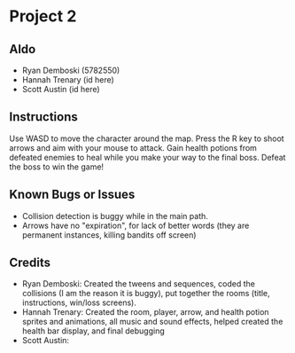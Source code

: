 # Project 2

## Aldo

* Ryan Demboski (5782550)
* Hannah Trenary (id here)
* Scott Austin (id here)

## Instructions

Use WASD to move the character around the map. Press the R key to shoot arrows
and aim with your mouse to attack. Gain health potions from defeated enemies to heal 
while you make your way to the final boss. Defeat the boss to win the game!

## Known Bugs or Issues

- Collision detection is buggy while in the main path.
- Arrows have no "expiration", for lack of better words (they are permanent instances, killing bandits off screen)

## Credits
* Ryan Demboski: Created the tweens and sequences, coded the collisions (I am the reason it is buggy), put together the rooms (title, instructions, win/loss screens).  
* Hannah Trenary: Created the room, player, arrow, and health potion sprites and animations, all music and sound effects, helped created the health bar display, and final debugging
* Scott Austin:
